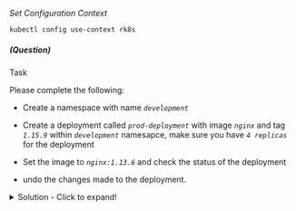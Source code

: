 
*_Set Configuration Context_*

`kubectl config use-context rk8s`

##### (Question)

Task

Please complete the following:

- Create a namespace with name _`development`_

- Create a deployment called _`prod-deployment`_ with image _`nginx`_ and tag _`1.15.9`_ within _`development`_ namesapce, make sure you have _`4 replicas`_ for the deployment

- Set the image to _`nginx:1.13.6`_ and check the status of the deployment

- undo the changes made to the deployment.


<details>
<summary>
Solution - Click to expand!
</summary>

```yaml

#Alias k=kubectl
alias k=kubectl

# Create namespace 
k create ns development

# Create deployment
k -n development create deploy prod-deployment --image=nginx:1.15.9 --replicas=4

# Verify the image
k describe deploy -n development | grep -i "image:"

   Output:- Image:        nginx:1.15.9

# Update the image
k set image deploy prod-deployment nginx=nginx:1.13.6 -n development

# Verify the image
k describe deploy -n development | grep -i "image:"
  Output:-  Image:        nginx:1.13.6

# Undo the change made
k rollout undo deploy prod-deployment -n development

# Verify the image after rollback
k describe deploy -n development | grep -i "image:"

   Output:- Image:        nginx:1.15.9

```

</details>